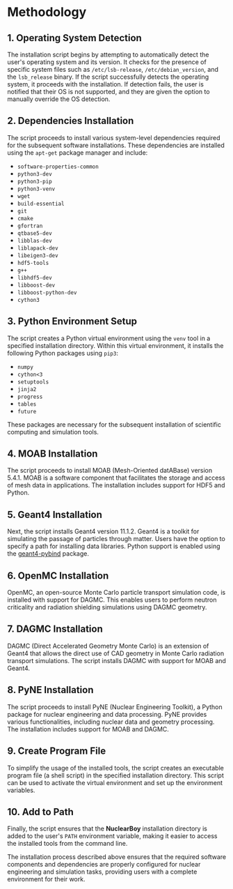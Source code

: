 # Methodology 

## 1. Operating System Detection

The installation script begins by attempting to automatically detect the user's operating system and its version. It checks for the presence of specific system files such as `/etc/lsb-release`, `/etc/debian_version`, and the `lsb_release` binary. If the script successfully detects the operating system, it proceeds with the installation. If detection fails, the user is notified that their OS is not supported, and they are given the option to manually override the OS detection.

## 2. Dependencies Installation

The script proceeds to install various system-level dependencies required for the subsequent software installations. These dependencies are installed using the `apt-get` package manager and include:

- `software-properties-common`
- `python3-dev`
- `python3-pip`
- `python3-venv`
- `wget`
- `build-essential`
- `git`
- `cmake`
- `gfortran`
- `qtbase5-dev`
- `libblas-dev`
- `liblapack-dev`
- `libeigen3-dev`
- `hdf5-tools`
- `g++`
- `libhdf5-dev`
- `libboost-dev`
- `libboost-python-dev`
- `cython3`

## 3. Python Environment Setup

The script creates a Python virtual environment using the `venv` tool in a specified installation directory. Within this virtual environment, it installs the following Python packages using `pip3`:

- `numpy`
- `cython<3`
- `setuptools`
- `jinja2`
- `progress`
- `tables`
- `future`

These packages are necessary for the subsequent installation of scientific computing and simulation tools.

## 4. MOAB Installation

The script proceeds to install MOAB (Mesh-Oriented datABase) version 5.4.1. MOAB is a software component that facilitates the storage and access of mesh data in applications. The installation includes support for HDF5 and Python.

## 5. Geant4 Installation

Next, the script installs Geant4 version 11.1.2. Geant4 is a toolkit for simulating the passage of particles through matter. Users have the option to specify a path for installing data libraries. Python support is enabled using the [geant4-pybind](https://github.com/HaarigerHarald/geant4_pybind) package.

## 6. OpenMC Installation

OpenMC, an open-source Monte Carlo particle transport simulation code, is installed with support for DAGMC. This enables users to perform neutron criticality and radiation shielding simulations using DAGMC geometry.

## 7. DAGMC Installation

DAGMC (Direct Accelerated Geometry Monte Carlo) is an extension of Geant4 that allows the direct use of CAD geometry in Monte Carlo radiation transport simulations. The script installs DAGMC with support for MOAB and Geant4.

## 8. PyNE Installation

The script proceeds to install PyNE (Nuclear Engineering Toolkit), a Python package for nuclear engineering and data processing. PyNE provides various functionalities, including nuclear data and geometry processing. The installation includes support for MOAB and DAGMC.

## 9. Create Program File

To simplify the usage of the installed tools, the script creates an executable program file (a shell script) in the specified installation directory. This script can be used to activate the virtual environment and set up the environment variables.

## 10. Add to Path

Finally, the script ensures that the **NuclearBoy** installation directory is added to the user's `PATH` environment variable, making it easier to access the installed tools from the command line.

The installation process described above ensures that the required software components and dependencies are properly configured for nuclear engineering and simulation tasks, providing users with a complete environment for their work.